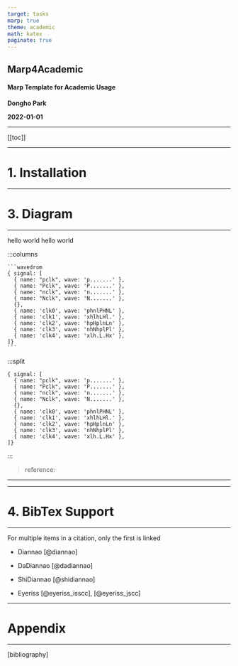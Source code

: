 ```yaml
---
target: tasks
marp: true
theme: academic
math: katex
paginate: true
---
```

<!-- _class: lead -->
<!-- _paginate: false -->
## Marp4Academic

#### Marp Template for Academic Usage

**Dongho Park**

**2022-01-01**


----
<!-- _header: Outline -->

[[toc]]

---
<!-- _class: chapter -->
<!-- _paginate: false -->

# **1. Installation**

---
<!-- _class: chapter -->
<!-- _paginate: false -->

# **3. Diagram**

---
<!-- _header: Wavedrom Example -->

hello world
hello world

:::columns


    ```wavedrom
    { signal: [
      { name: "pclk", wave: 'p.......' },
      { name: "Pclk", wave: 'P.......' },
      { name: "nclk", wave: 'n.......' },
      { name: "Nclk", wave: 'N.......' },
      {},
      { name: 'clk0', wave: 'phnlPHNL' },
      { name: 'clk1', wave: 'xhlhLHl.' },
      { name: 'clk2', wave: 'hpHplnLn' },
      { name: 'clk3', wave: 'nhNhplPl' },
      { name: 'clk4', wave: 'xlh.L.Hx' },
    ]}
    ```


:::split

```wavedrom
{ signal: [
  { name: "pclk", wave: 'p.......' },
  { name: "Pclk", wave: 'P.......' },
  { name: "nclk", wave: 'n.......' },
  { name: "Nclk", wave: 'N.......' },
  {},
  { name: 'clk0', wave: 'phnlPHNL' },
  { name: 'clk1', wave: 'xhlhLHl.' },
  { name: 'clk2', wave: 'hpHplnLn' },
  { name: 'clk3', wave: 'nhNhplPl' },
  { name: 'clk4', wave: 'xlh.L.Hx' },
]}
```

:::

> reference: 
---
<!-- _header: Wavedrom Example -->



---
<!-- _class: chapter -->
<!-- _paginate: false -->

# **4. BibTex Support**


---
<!-- _header: Anchor Tag -->

For multiple items in a citation, only the first is linked


- Diannao [@diannao]

- DaDiannao [@dadiannao]

- ShiDiannao [@shidiannao]

- Eyeriss [@eyeriss_isscc], [@eyeriss_jscc]


---
<!-- _class: chapter -->
<!-- _paginate: false -->

# **Appendix**

---
<!-- _header: Bibliography -->

[bibliography]



